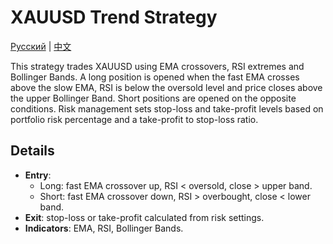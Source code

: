 # XAUUSD Trend Strategy
[Русский](README_ru.md) | [中文](README_cn.md)

This strategy trades XAUUSD using EMA crossovers, RSI extremes and Bollinger Bands.
A long position is opened when the fast EMA crosses above the slow EMA, RSI is below the oversold level and price closes above the upper Bollinger Band.
Short positions are opened on the opposite conditions.
Risk management sets stop-loss and take-profit levels based on portfolio risk percentage and a take-profit to stop-loss ratio.

## Details

- **Entry**:
  - Long: fast EMA crossover up, RSI < oversold, close > upper band.
  - Short: fast EMA crossover down, RSI > overbought, close < lower band.
- **Exit**: stop-loss or take-profit calculated from risk settings.
- **Indicators**: EMA, RSI, Bollinger Bands.
